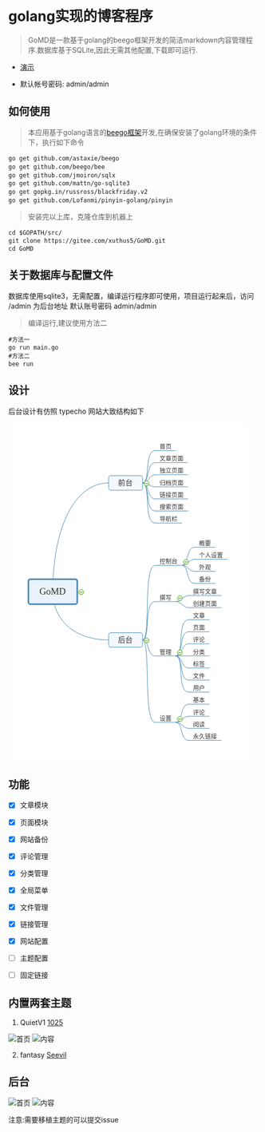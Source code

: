 # golang实现的博客程序

> GoMD是一款基于golang的beego框架开发的简洁markdown内容管理程序.数据库基于SQLite,因此无需其他配置,下载即可运行.

+ [演示](http://xblogs.cn)

+ 默认帐号密码: admin/admin

## 如何使用

> 本应用基于golang语言的[beego框架](https://beego.me/)开发,在确保安装了golang环境的条件下，执行如下命令

```bash
go get github.com/astaxie/beego
go get github.com/beego/bee
go get github.com/jmoiron/sqlx
go get github.com/mattn/go-sqlite3
go get gopkg.in/russross/blackfriday.v2
go get github.com/Lofanmi/pinyin-golang/pinyin
```

> 安装完以上库，克隆仓库到机器上

```shell
cd $GOPATH/src/
git clone https://gitee.com/xuthus5/GoMD.git
cd GoMD
```

## 关于数据库与配置文件

数据库使用sqlite3，无需配置，编译运行程序即可使用，项目运行起来后，访问 /admin 为后台地址 默认账号密码 admin/admin

> 编译运行,建议使用方法二

```
#方法一
go run main.go
#方法二
bee run
```

## 设计

后台设计有仿照 typecho 网站大致结构如下

![网站架构](./GoMD.png)

## 功能

- [x] 文章模块

- [x] 页面模块

- [x] 网站备份

- [x] 评论管理

- [x] 分类管理

- [x] 全局菜单

- [x] 文件管理

- [x] 链接管理

- [x] 网站配置

- [ ] 主题配置

- [ ] 固定链接

## 内置两套主题

1. QuietV1 [1025](https://1025.me/)

![首页](http://dl.xuthus.cc/q-i.png)
![内容](http://dl.xuthus.cc/q-a.png)

2. fantasy [Seevil](https://github.com/Seevil/fantasy)

## 后台

![首页](http://dl.xuthus.cc/admin.png)
![内容](http://dl.xuthus.cc/admin-a.png)

注意:需要移植主题的可以提交issue